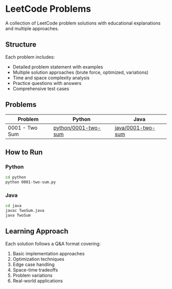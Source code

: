 # LeetCode Problems

A collection of LeetCode problem solutions with educational explanations and multiple approaches.

## Structure

Each problem includes:
- Detailed problem statement with examples
- Multiple solution approaches (brute force, optimized, variations)
- Time and space complexity analysis
- Practice questions with answers
- Comprehensive test cases

## Problems

| Problem | Python | Java |
|---------|--------|------|
| 0001 - Two Sum | [python/0001-two-sum](python/0001-two-sum.py) | [java/0001-two-sum](java/0001-two-sum.java) |

## How to Run

### Python
```bash
cd python
python 0001-two-sum.py
```

### Java
```bash
cd java
javac TwoSum.java
java TwoSum
```

## Learning Approach

Each solution follows a Q&A format covering:
1. Basic implementation approaches
2. Optimization techniques
3. Edge case handling
4. Space-time tradeoffs
5. Problem variations
6. Real-world applications
